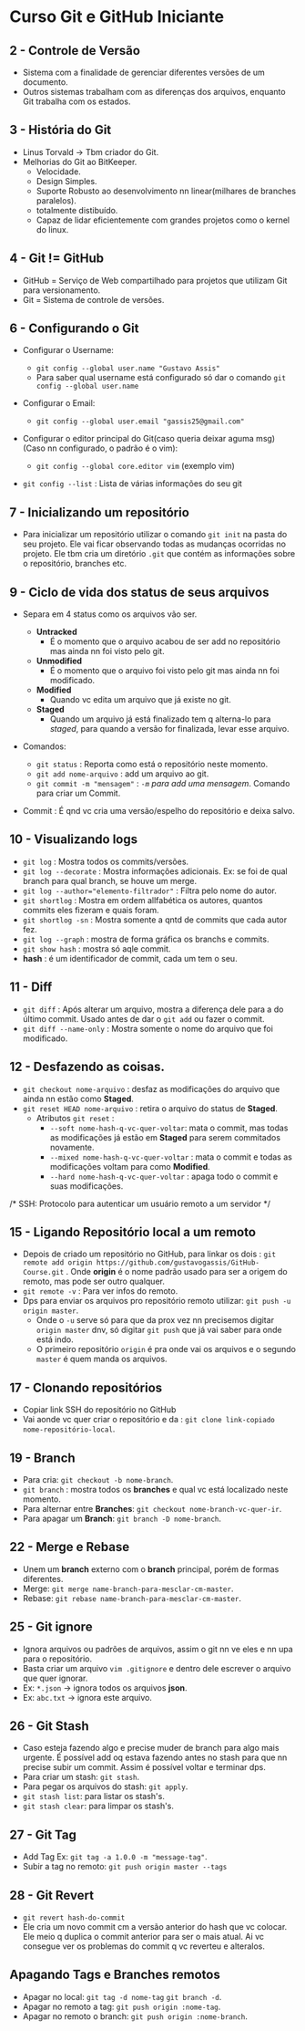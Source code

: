 # Curso Git e GitHub Iniciante

## 2 - Controle de Versão
  * Sistema com a finalidade de gerenciar diferentes versões de um documento.
  * Outros sistemas trabalham com as diferenças dos arquivos, enquanto Git trabalha com os estados.

## 3 - História do Git
  * Linus Torvald -> Tbm criador do Git.
  * Melhorias do Git ao BitKeeper.
    * Velocidade.
    * Design Simples.
    * Suporte Robusto ao desenvolvimento nn linear(milhares de branches paralelos).
    * totalmente distibuído.
    * Capaz de lidar eficientemente com grandes projetos como o kernel do linux.

## 4 - Git != GitHub
  * GitHub = Serviço de Web compartilhado para projetos que utilizam Git para versionamento.
  * Git    = Sistema de controle de versões.

## 6 - Configurando o Git
  * Configurar o Username:
    * `git config --global user.name "Gustavo Assis"`
    * Para saber qual username está configurado só dar o comando `git config --global user.name`

  * Configurar o Email:
    * `git config --global user.email "gassis25@gmail.com"`

  * Configurar o editor principal do Git(caso queria deixar aguma msg) (Caso nn configurado, o padrão é o vim):
    * `git config --global core.editor vim` (exemplo vim)

  * `git config --list` : Lista de várias informações do seu git

## 7 - Inicializando um repositório
  * Para inicializar um repositório utilizar o comando `git init` na pasta do seu projeto. Ele vai ficar observando todas as mudanças ocorridas no projeto. Ele tbm cria um diretório `.git` que contém as informações sobre o repositório, branches etc.

## 9 - Ciclo de vida dos status de seus arquivos
  * Separa em 4 status como os arquivos vão ser.
    * **Untracked**
      * É o momento que o arquivo acabou de ser add no repositório mas ainda nn foi visto pelo git.
    * **Unmodified**
      * É o momento que o arquivo foi visto pelo git mas ainda nn foi modificado.
    * **Modified**
      * Quando vc edita um arquivo que já existe no git.
    * **Staged**
      * Quando um arquivo já está finalizado tem q alterna-lo para *staged*, para quando a versão for finalizada, levar esse arquivo.
  * Comandos:
    * `git status` : Reporta como está o repositório neste momento.
    * `git add nome-arquivo` : add um arquivo ao git.
    * `git commit -m "mensagem"` : *`-m` para add uma mensagem*. Comando para criar um Commit.

  * Commit : É qnd vc cria uma versão/espelho do repositório e deixa salvo.

## 10 - Visualizando logs
  * `git log` : Mostra todos os commits/versões.
  * `git log --decorate` : Mostra informações adicionais. Ex: se foi de qual branch para qual branch, se houve um merge.
  * `git log --author="elemento-filtrador"` : Filtra pelo nome do autor.
  * `git shortlog` : Mostra em ordem allfabética os autores, quantos commits eles fizeram e quais foram.
  * `git shortlog -sn` : Mostra somente a qntd de commits que cada autor fez.
  * `git log --graph` : mostra de forma gráfica os branchs e commits.
  * `git show hash` : mostra só aqle commit.
  * **hash** : é um identificador de commit, cada um tem o seu.

## 11 - Diff
  * `git diff` : Após alterar um arquivo, mostra a diferença dele para a do último commit. Usado antes de dar o `git add` ou fazer o commit.
  * `git diff --name-only` : Mostra somente o nome do arquivo que foi modificado.

## 12 - Desfazendo as coisas.
  * `git checkout nome-arquivo` : desfaz as modificações do arquivo que ainda nn estão como **Staged**.
  * `git reset HEAD nome-arquivo` : retira o arquivo do status de **Staged**.
    * Atributos `git reset` :
      * `--soft nome-hash-q-vc-quer-voltar`: mata o commit, mas todas as modificações já estão em **Staged** para serem commitados novamente.
      * `--mixed nome-hash-q-vc-quer-voltar` : mata o commit e todas as modificações voltam para como **Modified**.
      * `--hard nome-hash-q-vc-quer-voltar` : apaga todo o commit e suas modificações.

/*
    SSH: Protocolo para autenticar um usuário remoto a um servidor
*/

## 15 - Ligando Repositório local a um remoto
  * Depois de criado um repositório no GitHub, para linkar os dois : `git remote add origin https://github.com/gustavogassis/GitHub-Course.git` . Onde **origin** é o nome padrão usado para ser a origem do remoto, mas pode ser outro qualquer.
  * `git remote -v` : Para ver infos do remoto.
  * Dps para enviar os arquivos pro repositório remoto utilizar: `git push -u origin master`.
    * Onde o `-u` serve só para que da prox vez nn precisemos digitar `origin master` dnv, só digitar `git push` que já vai saber para onde está indo.
    * O primeiro repositório `origin` é pra onde vai os arquivos e o segundo `master` é quem manda os arquivos.

## 17 - Clonando repositórios
  * Copiar link SSH do repositório no GitHub
  * Vai aonde vc quer criar o repositório e da : `git clone link-copiado nome-repositório-local`.

## 19 - Branch
  * Para cria: `git checkout -b nome-branch`.
  * `git branch` : mostra todos os **branches** e qual vc está localizado neste momento.
  * Para alternar entre **Branches**: `git checkout nome-branch-vc-quer-ir`.
  * Para apagar um **Branch**: `git branch -D nome-branch`.

## 22 - Merge e Rebase
  * Unem um **branch** externo com o **branch** principal, porém de formas diferentes.
  * Merge: `git merge name-branch-para-mesclar-cm-master`.
  * Rebase: `git rebase name-branch-para-mesclar-cm-master`.

## 25 - Git ignore
  * Ignora arquivos ou padrões de arquivos, assim o git nn ve eles e nn upa para o repositório.
  * Basta criar um arquivo `vim .gitignore` e dentro dele escrever o arquivo que quer ignorar.
  * Ex: `*.json` -> ignora todos os arquivos **json**.
  * Ex: `abc.txt` -> ignora este arquivo.

## 26 - Git Stash
  * Caso esteja fazendo algo e precise muder de branch para algo mais urgente. É possível add oq estava fazendo antes no stash para que nn precise subir um commit. Assim é possível voltar e terminar dps.
  * Para criar um stash: `git stash`.
  * Para pegar os arquivos do stash: `git apply`.
  * `git stash list`: para listar os stash's.
  * `git stash clear`: para limpar os stash's.

## 27 - Git Tag
  * Add Tag Ex: `git tag -a 1.0.0 -m "message-tag"`.
  * Subir a tag no remoto: `git push origin master --tags`

## 28 - Git Revert
  * `git revert hash-do-commit`
  * Ele cria um novo commit cm a versão anterior do hash que vc colocar. Ele meio q duplica o commit anterior para ser o mais atual. Ai vc consegue ver os problemas do commit q vc reverteu e alteralos.

## Apagando Tags e Branches remotos

  * Apagar no local: `git tag -d nome-tag` `git branch -d`.
  * Apagar no remoto a tag: `git push origin :nome-tag`.
  * Apagar no remoto o branch: `git push origin :nome-branch`.